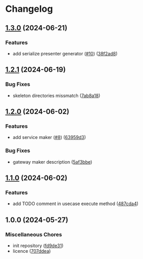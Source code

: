 # Changelog

## [1.3.0](https://github.com/EffectiveSloth/clean-arch-maker/compare/v1.2.1...v1.3.0) (2024-06-21)


### Features

* add serialize presenter generator ([#10](https://github.com/EffectiveSloth/clean-arch-maker/issues/10)) ([38f2ad8](https://github.com/EffectiveSloth/clean-arch-maker/commit/38f2ad86d6ca6b204daeca200d98ab8b6a133a77))

## [1.2.1](https://github.com/EffectiveSloth/clean-arch-maker/compare/v1.2.0...v1.2.1) (2024-06-19)


### Bug Fixes

* skeleton directories missmatch ([7ab8a18](https://github.com/EffectiveSloth/clean-arch-maker/commit/7ab8a18ae8b01d16dff25760744a83c526b056a9))

## [1.2.0](https://github.com/EffectiveSloth/clean-arch-maker/compare/v1.1.0...v1.2.0) (2024-06-02)


### Features

* add service maker ([#8](https://github.com/EffectiveSloth/clean-arch-maker/issues/8)) ([63959d3](https://github.com/EffectiveSloth/clean-arch-maker/commit/63959d3b6494a7a1092f0b7889da8f93ecaeeadb))


### Bug Fixes

* gateway maker description ([5af3bbe](https://github.com/EffectiveSloth/clean-arch-maker/commit/5af3bbe7ed1ca7cc2bb6d1238e87de543876309f))

## [1.1.0](https://github.com/EffectiveSloth/clean-arch-maker/compare/v1.0.0...v1.1.0) (2024-06-02)


### Features

* add TODO comment in usecase execute method ([487cda4](https://github.com/EffectiveSloth/clean-arch-maker/commit/487cda479256adc8f923d6cf4cbf9473259ec1c9))

## 1.0.0 (2024-05-27)


### Miscellaneous Chores

* init repository ([fd9de31](https://github.com/EffectiveSloth/clean-arch-maker/commit/fd9de319ffb248cde0413966cd6f413d2da913b6))
* licence ([707ddea](https://github.com/EffectiveSloth/clean-arch-maker/commit/707ddeacbcbbf4cfbd8ee0ca63b2ff92e90fd973))
